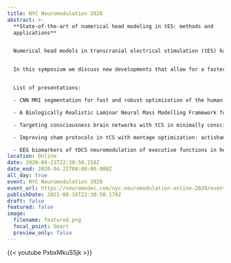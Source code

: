 ```yaml
---
title: NYC Neuromodulation 2020
abstract: >-
  **State-of-the-art of numerical head modeling in tES: methods and
  applications**


  Numerical head models in transcranial electrical stimulation (tES) have become a powerful and robust tool for planning stimulation. Due to the development of computational algorithms to segment MRIs, it is now possible to create on a personalized way realistic volume conductor head models. These head models can be used to analyze commonly used montages, in a retrospective manner and to determine the characteristics of the electric field distribution in the head. They can also be combined with montage optimization algorithms that allow for the determination of the dose parameters (electrode positions and currents) that optimally stimulate specific target areas in the subject’s brain. Moreover, the next generation of models should combine passive physical properties with more sophisticated representations of the physiological effects of tES, providing a link with measures obtained from fMRI/EEG, enabling the creation of a more sophisticated personalization of the optimization protocols.


  In this symposium we discuss new developments that allow for a faster creation of personalized head models and how to leverage these head models to plan experiments in tES. We also present a new physiological modeling approach for tES and electrophysiological biomarkers of neuromodulation in ADHD.


  List of presentations:

  - CNN MRI segmentation for fast and robust optimization of the human brain, Carla Balcells

  - A Biologically Realistic Laminar Neural Mass Modelling Framework for tES, Roser Sanchez-Todo

  - Targeting consciousness brain networks with tCS in minimally conscious state patients, Maria Chiara Biagi

  - Improving sham protocols in tCS with montage optimization: actisham, Ricardo Salvador

  - EEG biomarkers of tDCS neuromodulation of executive functions in healthy and ADHD populations, Laura Dubreuil Vall
location: Online
date: 2020-04-21T22:30:50.158Z
date_end: 2020-04-21T04:00:00.000Z
all_day: true
event: NYC Neuromodulation 2020
event_url: https://neuromodec.com/nyc-neuromodulation-online-2020/event-list.html#20
publishDate: 2021-08-18T22:30:50.179Z
draft: false
featured: false
image:
  filename: featured.png
  focal_point: Smart
  preview_only: false
---
```

{{< youtube PxbxMkuS5jk >}}